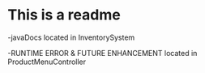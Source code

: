 # This is a readme
-javaDocs located in InventorySystem

-RUNTIME ERROR & FUTURE ENHANCEMENT located in ProductMenuController

